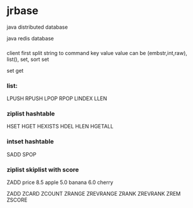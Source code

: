 # jrbase
java distributed database

java redis database


### 

client first split string to command key value
value can be (embstr,int,raw), list(), set, sort set  

set get

### list:
LPUSH
RPUSH 
LPOP
RPOP
LINDEX
LLEN

###   ziplist  hashtable
HSET
HGET
HEXISTS
HDEL
HLEN
HGETALL


###  intset  hashtable
SADD
SPOP


### ziplist skiplist  with score
ZADD price 8.5 apple 5.0 banana 6.0 cherry

ZADD
ZCARD
ZCOUNT
ZRANGE
ZREVRANGE
ZRANK
ZREVRANK
ZREM
ZSCORE














